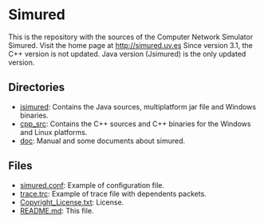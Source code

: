 Simured
=======

This is the repository with the sources of the Computer Network Simulator Simured.
Visit the home page at http://simured.uv.es
Since version 3.1, the C++ version is not updated.
Java version (Jsimured) is the only updated version.



Directories 
-----------

* [jsimured](jsimured): Contains the Java sources, multiplatform jar file and Windows binaries.
* [cpp_src](cpp_src): Contains the C++ sources and C++ binaries for the Windows and Linux platforms.
* [doc](doc): Manual and some documents about simured.


Files
-----

* [simured.conf](simured.conf): Example of configuration file.
* [trace.trc](trace.trc): Example of trace file with dependents packets.
* [Copyright\_License.txt](Copyright\_License.txt): License.
* [README.md](README.md]): This file.
